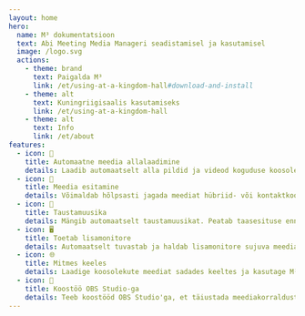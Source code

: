 ```yaml
---
layout: home
hero:
  name: M³ dokumentatsioon
  text: Abi Meeting Media Manageri seadistamisel ja kasutamisel
  image: /logo.svg
  actions:
    - theme: brand
      text: Paigalda M³
      link: /et/using-at-a-kingdom-hall#download-and-install
    - theme: alt
      text: Kuningriigisaalis kasutamiseks
      link: /et/using-at-a-kingdom-hall
    - theme: alt
      text: Info
      link: /et/about
features:
  - icon: 🚀
    title: Automaatne meedia allalaadimine
    details: Laadib automaatselt alla pildid ja videod koguduse koosolekute jaoks mis tahes keeles, mis on saadaval Jehoova tunnistajate ametlikul veebisaidil.
  - icon: 🎦
    title: Meedia esitamine
    details: Võimaldab hõlpsasti jagada meediat hübriid- või kontaktkoosolekute ajal.
  - icon: 🎵
    title: Taustamuusika
    details: Mängib automaatselt taustamuusikat. Peatab taasesituse enne koosoleku algust. Taustamuusika saab pärast koosolekut ühe klõpsuga taaskäivitada.
  - icon: 🖥️
    title: Toetab lisamonitore
    details: Automaatselt tuvastab ja haldab lisamonitore sujuva meediaesituse jaoks.
  - icon: 🌐
    title: Mitmes keeles
    details: Laadige koosolekute meediat sadades keeltes ja kasutage M³ kasutajaliidest ükskõik millises olemasolevatest keeltest.
  - icon: 🧩
    title: Koostöö OBS Studio-ga
    details: Teeb koostööd OBS Studio'ga, et täiustada meediakorraldust ja esitlusvõimalusi.
---
```

